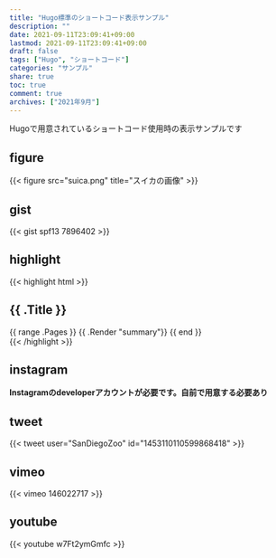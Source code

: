 ```yaml
---
title: "Hugo標準のショートコード表示サンプル"
description: ""
date: 2021-09-11T23:09:41+09:00
lastmod: 2021-09-11T23:09:41+09:00
draft: false
tags: ["Hugo", "ショートコード"]
categories: "サンプル"
share: true
toc: true
comment: true
archives: ["2021年9月"]
---
```


Hugoで用意されているショートコード使用時の表示サンプルです

## figure

{{< figure src="suica.png" title="スイカの画像" >}}

## gist

{{< gist spf13 7896402 >}}

## highlight

{{< highlight html >}}
<section id="main">
  <div>
   <h1 id="title">{{ .Title }}</h1>
    {{ range .Pages }}
        {{ .Render "summary"}}
    {{ end }}
  </div>
</section>
{{< /highlight >}}


## instagram

**Instagramのdeveloperアカウントが必要です。自前で用意する必要あり**

## tweet

{{< tweet user="SanDiegoZoo" id="1453110110599868418" >}}

## vimeo

{{< vimeo 146022717 >}}

## youtube

{{< youtube w7Ft2ymGmfc >}}
